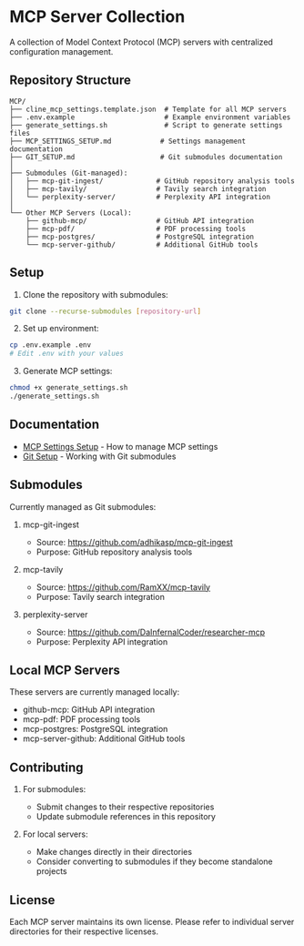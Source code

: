 # MCP Server Collection

A collection of Model Context Protocol (MCP) servers with centralized configuration management.

## Repository Structure

```
MCP/
├── cline_mcp_settings.template.json  # Template for all MCP servers
├── .env.example                      # Example environment variables
├── generate_settings.sh              # Script to generate settings files
├── MCP_SETTINGS_SETUP.md            # Settings management documentation
├── GIT_SETUP.md                     # Git submodules documentation
│
├── Submodules (Git-managed):
│   ├── mcp-git-ingest/             # GitHub repository analysis tools
│   ├── mcp-tavily/                 # Tavily search integration
│   └── perplexity-server/          # Perplexity API integration
│
└── Other MCP Servers (Local):
    ├── github-mcp/                 # GitHub API integration
    ├── mcp-pdf/                    # PDF processing tools
    ├── mcp-postgres/               # PostgreSQL integration
    └── mcp-server-github/          # Additional GitHub tools
```

## Setup

1. Clone the repository with submodules:
```bash
git clone --recurse-submodules [repository-url]
```

2. Set up environment:
```bash
cp .env.example .env
# Edit .env with your values
```

3. Generate MCP settings:
```bash
chmod +x generate_settings.sh
./generate_settings.sh
```

## Documentation

- [MCP Settings Setup](MCP_SETTINGS_SETUP.md) - How to manage MCP settings
- [Git Setup](GIT_SETUP.md) - Working with Git submodules

## Submodules

Currently managed as Git submodules:

1. mcp-git-ingest
   - Source: https://github.com/adhikasp/mcp-git-ingest
   - Purpose: GitHub repository analysis tools

2. mcp-tavily
   - Source: https://github.com/RamXX/mcp-tavily
   - Purpose: Tavily search integration

3. perplexity-server
   - Source: https://github.com/DaInfernalCoder/researcher-mcp
   - Purpose: Perplexity API integration

## Local MCP Servers

These servers are currently managed locally:

- github-mcp: GitHub API integration
- mcp-pdf: PDF processing tools
- mcp-postgres: PostgreSQL integration
- mcp-server-github: Additional GitHub tools

## Contributing

1. For submodules:
   - Submit changes to their respective repositories
   - Update submodule references in this repository

2. For local servers:
   - Make changes directly in their directories
   - Consider converting to submodules if they become standalone projects

## License

Each MCP server maintains its own license. Please refer to individual server directories for their respective licenses.